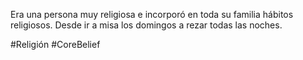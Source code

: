 Era una persona muy religiosa e incorporó en toda su familia hábitos religiosos. Desde ir a misa los domingos a rezar todas las noches.

#Religión 
#CoreBelief 